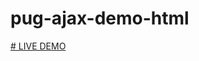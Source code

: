 # pug-ajax-demo-html
[# LIVE DEMO](https://rawcdn.githack.com/DEVfancybear/pug-ajax-juery-demo/8369d82db1e1ce16d70567cba3f113c37abb403a/index.html)
